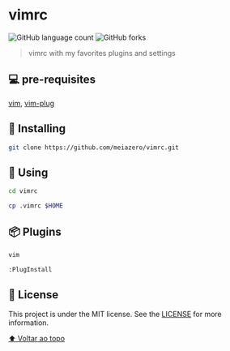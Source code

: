 # vimrc

![GitHub language count](https://img.shields.io/github/languages/count/meiazero/.vimrc)
![GitHub forks](https://img.shields.io/github/forks/meiazero/.vimrc)


> vimrc with my favorites plugins and settings


## 💻 pre-requisites

[vim](https://www.vim.org/),
[vim-plug](https://github.com/junegunn/vim-plug)

## 🚀 Installing

```bash
git clone https://github.com/meiazero/vimrc.git
```

## 🚀 Using

```bash
cd vimrc
```
```bash
cp .vimrc $HOME
```

## 📦 Plugins
```bash
vim
```
```bash
:PlugInstall
```

## 📝 License

This project is under the MIT license. See the [LICENSE](LICENSE) for more information.

[⬆ Voltar ao topo](#vimrc)<br>
